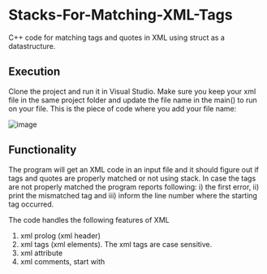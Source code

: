 # Stacks-For-Matching-XML-Tags
C++ code for matching tags and quotes in XML using struct as a datastructure.
## Execution
Clone the project and run it in Visual Studio. Make sure you keep your xml file in the same project folder and update the file name in the main() to run on your file. This is the piece of code where you add your file name:


![image](https://user-images.githubusercontent.com/68595241/121820885-97515e00-ccae-11eb-9ab5-c08053464de8.png)


## Functionality
The program will get an XML code in an input file and it should figure out if tags and quotes are properly matched or
not using stack. In case the tags are not properly matched the program reports following:
i) the first error,
ii) print the mismatched tag and
iii) inform the line number where the starting tag occurred.

The code handles the following features of XML
1. xml prolog (xml header)
2. xml tags (xml elements). The xml tags are case sensitive.
3. xml attribute
4. xml comments, start with <!-- and ends with -->

